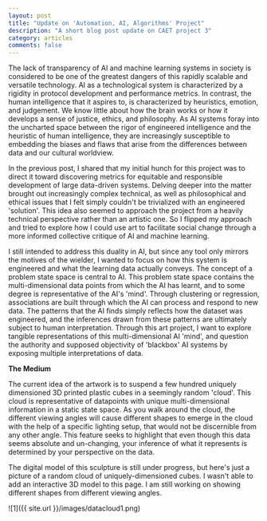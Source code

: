 ```yaml
---
layout: post
title: "Update on 'Automation, AI, Algorithms' Project"
description: "A short blog post update on CAET project 3"
category: articles
comments: false
---
```


The lack of transparency of AI and machine learning systems in society is considered to be one of the greatest dangers of this rapidly scalable and versatile technology. AI as a technological system is characterized by a rigidity in protocol development and performance metrics. In contrast, the human intelligence that it aspires to, is characterized by heuristics, emotion, and judgement. We know little about how the brain works or how it develops a sense of justice, ethics, and philosophy. As AI systems foray into the uncharted space between the rigor of engineered intelligence and the heuristic of human intelligence, they are increasingly susceptible to embedding the biases and flaws that arise from the differences between data and our cultural worldview.

In the previous post, I shared that my initial hunch for this project was to direct it toward discovering metrics for equitable and responsible development of large data-driven systems. Delving deeper into the matter brought out increasingly complex technical, as well as philosophical and ethical issues that I felt simply couldn't be trivialized with an engineered 'solution'. This idea also seemed to approach the project from a heavily technical perspective rather than an artistic one. So I flipped my approach and tried to explore how I could use art to facilitate social change through a more informed collective critique of AI and machine learning.

I still intended to address this duality in AI, but since any tool only mirrors the motives of the wielder, I wanted to focus on how this system is engineered and what the learning data actually conveys. The concept of a problem state space is central to AI. This problem state space contains the multi-dimensional data points from which the AI has learnt, and to some degree is representative of the AI's 'mind'. Through clustering or regression, associations are built through which the AI can process and respond to new data. The patterns that the AI finds simply reflects how the dataset was engineered, and the inferences drawn from these patterns are ultimately subject to human interpretation. Through this art project, I want to explore tangible representations of this multi-dimensional AI 'mind', and question the authority and supposed objectivity of 'blackbox' AI systems by exposing multiple interpretations of data.

**The Medium**

The current idea of the artwork is to suspend a few hundred uniquely dimensioned 3D printed plastic cubes in a seemingly random 'cloud'. This cloud is representative of datapoints with unique multi-dimensional information in a static state space. As you walk around the cloud, the different viewing angles will cause different shapes to emerge in the cloud with the help of a specific lighting setup, that would not be discernible from any other angle. This feature seeks to highlight that even though this data seems absolute and un-changing, your inference of what it represents is determined by your perspective on the data.

The digital model of this sculpture is still under progress, but here's just a picture of a random cloud of uniquely-dimensioned cubes. I wasn't able to add an interactive 3D model to this page. I am still working on showing different shapes from different viewing angles.

![1]({{ site.url }}/images/datacloud1.png)
